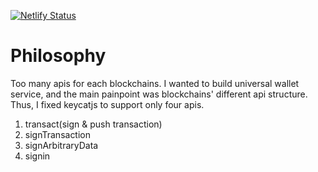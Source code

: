 [![Netlify Status](https://api.netlify.com/api/v1/badges/367c332f-988f-41bf-8a1d-27a5d081af77/deploy-status)](https://app.netlify.com/sites/keycat/deploys)

# Philosophy

Too many apis for each blockchains.
I wanted to build universal wallet service, and the main painpoint was blockchains' different api structure.
Thus, I fixed keycatjs to support only four apis.

1. transact(sign & push transaction)
2. signTransaction
3. signArbitraryData
4. signin
